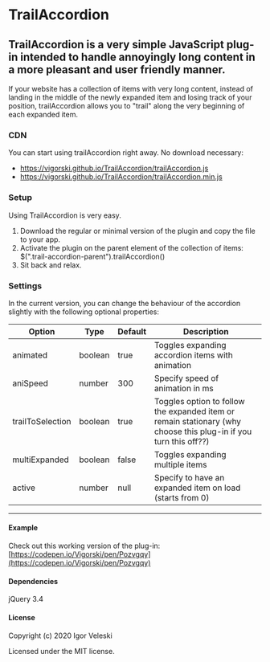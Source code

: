 # TrailAccordion
TrailAccordion is a very simple JavaScript plug-in intended to handle annoyingly long content in a more pleasant and user friendly manner.
-------
If your website has a collection of items with very long content, instead of landing in the middle of the newly expanded item and losing track of your position, trailAccordion allows you to "trail" along the very beginning of each expanded item.

### CDN
You can start using trailAccordion right away. No download necessary:
- https://vigorski.github.io/TrailAccordion/trailAccordion.js
- https://vigorski.github.io/TrailAccordion/trailAccordion.min.js


### Setup
Using TrailAccordion is very easy.

1. Download the regular or minimal version of the plugin and copy the file to your app.
2. Activate the plugin on the parent element of the collection of items: $(".trail-accordion-parent").trailAccordion()
3. Sit back and relax.

### Settings
In the current version, you can change the behaviour of the accordion slightly with the following optional properties:

Option | Type | Default | Description
------ | ---- | ------- | -----------
animated | boolean | true | Toggles expanding accordion items with animation
aniSpeed | number | 300 | Specify speed of animation in ms
trailToSelection | boolean | true | Toggles option to follow the expanded item or remain stationary (why choose this plug-in if you turn this off??)
multiExpanded | boolean | false | Toggles expanding multiple items
active | number | null | Specify to have an expanded item on load (starts from 0)
------

#### Example
Check out this working version of the plug-in:
[https://codepen.io/Vigorski/pen/Pozvgqy](https://codepen.io/Vigorski/pen/Pozvgqy)

#### Dependencies

jQuery 3.4

#### License

Copyright (c) 2020 Igor Veleski

Licensed under the MIT license.